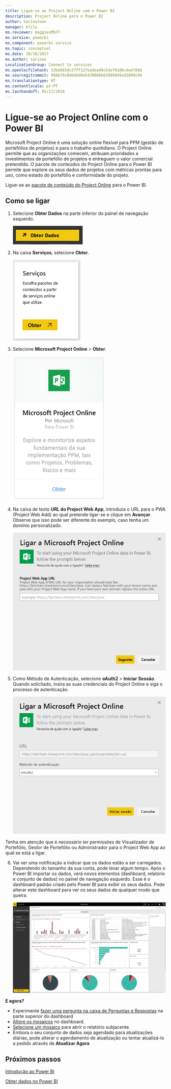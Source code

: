 ```yaml
---
title: Ligue-se ao Project Online com o Power BI
description: Project Online para o Power BI
author: SarinaJoan
manager: kfile
ms.reviewer: maggiesMSFT
ms.service: powerbi
ms.component: powerbi-service
ms.topic: conceptual
ms.date: 10/16/2017
ms.author: sarinas
LocalizationGroup: Connect to services
ms.openlocfilehash: 52bd4b5dc27ff127eadea49cb3e761d6cda4788d
ms.sourcegitcommit: 998b79c0dd46d0e5439888b83999945ed1809c94
ms.translationtype: HT
ms.contentlocale: pt-PT
ms.lasthandoff: 05/17/2018
---
```

# <a name="connect-to-project-online-with-power-bi"></a>Ligue-se ao Project Online com o Power BI
Microsoft Project Online é uma solução online flexível para PPM (gestão de portefólios de projetos) e para o trabalho quotidiano. O Project Online permite que as organizações comecem, atribuam prioridades a investimentos de portefólio de projetos e entreguem o valor comercial pretendido. O pacote de conteúdos do Project Online para o Power BI permite que explore os seus dados de projetos com métricas prontas para uso, como estado do portefólio e conformidade do projeto.

Ligue-se ao [pacote de conteúdo do Project Online](https://app.powerbi.com/getdata/services/project-online) para o Power BI.

## <a name="how-to-connect"></a>Como se ligar
1. Selecione **Obter Dados** na parte inferior do painel de navegação esquerdo.
   
    ![](media/service-connect-to-project-online/getdata.png)
2. Na caixa **Serviços**, selecione **Obter**.
   
   ![](media/service-connect-to-project-online/services.png)
3. Selecione **Microsoft Project Online** \> **Obter**.
   
   ![](media/service-connect-to-project-online/mproject.png)
4. Na caixa de texto **URL do Project Web App**, introduza o URL para o PWA (Project Web Add) ao qual pretende ligar-se e clique em **Avançar**. Observe que isso pode ser diferente do exemplo, caso tenha um domínio personalizado.
   
    ![](media/service-connect-to-project-online/params.png)
5. Como Método de Autenticação, selecione **oAuth2** \> **Iniciar Sessão**. Quando solicitado, insira as suas credenciais do Project Online e siga o processo de autenticação.
   
    ![](media/service-connect-to-project-online/creds.png)
    
Tenha em atenção que é necessário ter permissões de Visualizador de Portefólio, Gestor de Portefólio ou Administrador para o Project Web App ao qual se está a ligar.

6. Vai ver uma notificação a indicar que os dados estão a ser carregados. Dependendo do tamanho da sua conta, pode levar algum tempo. Após o Power BI importar os dados, verá novos elementos (dashboard, relatório e conjunto de dados) no painel de navegação esquerdo. Esse é o dashboard padrão criado pelo Power BI para exibir os seus dados. Pode alterar este dashboard para ver os seus dados de qualquer modo que queira.
   
   ![](media/service-connect-to-project-online/dashboard2.png)

**E agora?**

* Experimente [fazer uma pergunta na caixa de Perguntas e Respostas](power-bi-q-and-a.md) na parte superior do dashboard
* [Altere os mosaicos](service-dashboard-edit-tile.md) no dashboard.
* [Selecione um mosaico](service-dashboard-tiles.md) para abrir o relatório subjacente.
* Embora o seu conjunto de dados seja agendado para atualizações diárias, pode alterar o agendamento de atualização ou tentar atualizá-lo a pedido através de **Atualizar Agora**

## <a name="next-steps"></a>Próximos passos
[Introdução ao Power BI](service-get-started.md)

[Obter dados no Power BI](service-get-data.md)

